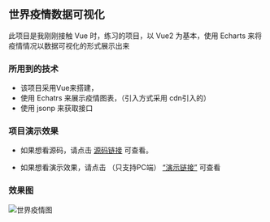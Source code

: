## 世界疫情数据可视化
此项目是我刚刚接触 Vue 时，练习的项目，以 Vue2 为基本，使用 Echarts 来将疫情情况以数据可视化的形式展示出来


### 所用到的技术

- 该项目采用Vue来搭建，
- 使用 Echatrs 来展示疫情图表，（引入方式采用 cdn引入的）
- 使用 jsonp 来获取接口
  

### 项目演示效果
- 如果想看源码，请点击 [源码链接](https://github.com/wwwpppfffzzz/virusMap-Wangpf) 可查看。
  
- 如果想看演示效果，请点击 （只支持PC端）
  [“演示链接”](http://a_fei_fei_fei_fei_fei_fei.gitee.io/virusmap-wangpf/dist/) 可查看


### 效果图


![世界疫情图](https://p6-juejin.byteimg.com/tos-cn-i-k3u1fbpfcp/b0c726dc546741d3a6b988095347c3a3~tplv-k3u1fbpfcp-watermark.image)


